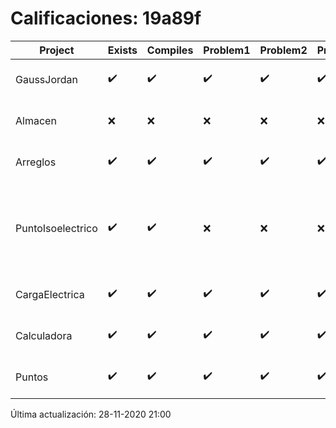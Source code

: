 # Calificaciones: 19a89f
|Project|Exists|Compiles|Problem1|Problem2|Problem3|Extra|Grade|CommitHash|CommitDate|CheckDate|DueDate|Comments|
|-|-|-|-|-|-|-|-|-|-|-|-|-|
|GaussJordan|✔️|✔️|✔️|✔️|✔️|✔️|10.0|b8af83c0c02b6ab1fed62b11619fcbede7f085ba|28-10-2020 22:36:21|29-10-2020 21:32:28|29-10-2020 21:00:00|///|
|Almacen|❌|❌|❌|❌|❌|❌|5.0|nan|nan|28-11-2020 21:00:54|04-12-2020 21:00:00|No se encontró el archivo en PracticasComputacionI/Almacen/Almacen.cpp|
|Arreglos|✔️|✔️|✔️|✔️|✔️|✔️|10.0|3a4ed15f97971fa17c986e78001fb69387159711|19-10-2020 17:49:38|27-10-2020 22:22:10|22-10-2020 21:00:00|///|
|PuntoIsoelectrico|✔️|✔️|❌|❌|❌|❌|6.0|58657092e6fe258745d32a6b2d9e3e869c0c3246|26-11-2020 20:51:05|26-11-2020 21:04:12|26-11-2020 21:00:00|No evalúa correctamente el punto isoeléctrico de la molécula/No evalúa correctamente el punto isoeléctrico de la molécula/No evalúa correctamente el punto isoeléctrico de la molécula/No evalúa correctamente el punto isoeléctrico si los pkas de los grupos no se dan en orden ascendente|
|CargaElectrica|✔️|✔️|✔️|✔️|✔️|❌|10.0|f3bb5d3513938150b0eec55b9ae4acc9e1d116b3|19-11-2020 19:10:13|19-11-2020 21:04:16|19-11-2020 21:00:00|///No calcula correctamente la carga de la molécula|
|Calculadora|✔️|✔️|✔️|✔️|✔️|✔️|10.0|6261ce0badc64cf4c2ab247303780ea784415211|11-10-2020 18:56:41|15-10-2020 21:23:58|15-10-2020 21:00:00|nan|
|Puntos|✔️|✔️|✔️|✔️|✔️|✔️|10.0|b8ce9067f585e7674395a3de4158718be0bedda6|04-11-2020 22:50:43|05-11-2020 21:01:47|05-11-2020 21:00:00|///|

Última actualización: 28-11-2020 21:00